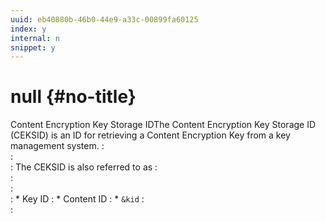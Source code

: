 ```yaml
---
uuid: eb40880b-46b0-44e9-a33c-00899fa60125
index: y
internal: n
snippet: y
---
```


# null {#no-title}

Content Encryption Key Storage IDThe Content Encryption Key Storage ID (CEKSID) is an ID for retrieving a Content Encryption Key from a key management system.
:    
:    
:    The CEKSID is also referred to as
:    
:    
:    
:    * Key ID
:    * Content ID
:    * `&kid`
:    
:    
